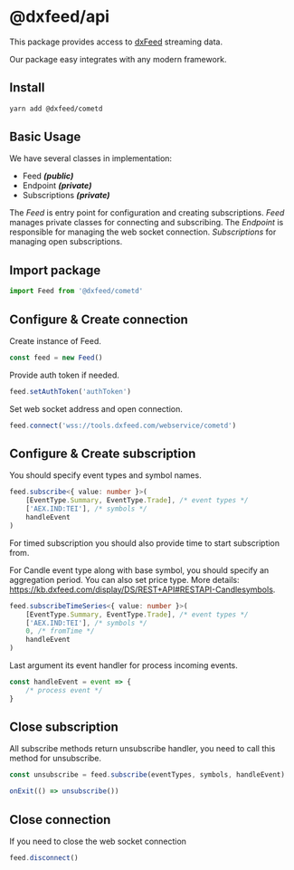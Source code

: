 # @dxfeed/api

This package provides access to [dxFeed](https://www.dxfeed.com/) streaming data.

Our package easy integrates with any modern framework.

## Install

```sh
yarn add @dxfeed/cometd
```

## Basic Usage

We have several classes in implementation:
 - Feed ***(public)***
 - Endpoint ***(private)***
 - Subscriptions ***(private)***

The *Feed* is entry point for configuration and creating subscriptions.
*Feed* manages private classes for connecting and subscribing.
The *Endpoint* is responsible for managing the web socket connection.
*Subscriptions* for managing open subscriptions.


## Import package
```ts
import Feed from '@dxfeed/cometd'
```

## Configure & Create connection
Create instance of Feed.
```ts
const feed = new Feed()
```

Provide auth token if needed.
```ts
feed.setAuthToken('authToken')
```

Set web socket address and open connection.
```ts
feed.connect('wss://tools.dxfeed.com/webservice/cometd')
```

## Configure & Create subscription
You should specify event types and symbol names.
```ts
feed.subscribe<{ value: number }>(
    [EventType.Summary, EventType.Trade], /* event types */
    ['AEX.IND:TEI'], /* symbols */
    handleEvent
)
```

For timed subscription you should also provide time to start subscription from.

For Candle event type along with base symbol, you should specify an aggregation period. You can also set price type. More details: https://kb.dxfeed.com/display/DS/REST+API#RESTAPI-Candlesymbols.
```ts
feed.subscribeTimeSeries<{ value: number }>(
    [EventType.Summary, EventType.Trade], /* event types */
    ['AEX.IND:TEI'], /* symbols */
    0, /* fromTime */
    handleEvent
)
```

Last argument its event handler for process incoming events.
```ts
const handleEvent = event => {
    /* process event */
}
```

## Close subscription
All subscribe methods return unsubscribe handler, you need to call this method for unsubscribe.
```ts
const unsubscribe = feed.subscribe(eventTypes, symbols, handleEvent)

onExit(() => unsubscribe())
```

## Close connection
If you need to close the web socket connection
```ts
feed.disconnect()
```
